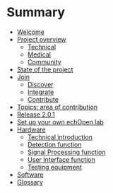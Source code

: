 # Summary

* [Welcome](README.md)
* [Project overview](overview.md)
	* [Technical]()
	* [Medical](medical.md)
	* [Community]()
* [State of the project]()
* [Join]()
	* [Discover](discover.md)
	* [Integrate](integrate.md)
	* [Contribute](contribute.md)
* [Topics: area of contribution](topics.md)
* [Release 2.0.1](release_2_1_0.md)
* [Set up your own echOpen lab](setup_your_own_echopen_lab.md)
* [Hardware](hardware.md)
	* [Technical introduction](technical_introduction.md)
	* [Detection function](detection.md)
	* [Signal Processing function](signal_analysis.md)
	* [User Interface function](user_interfacing.md)
	* [Testing equipment](bac_test.md)
* [Software](software_indro.md)
* [Glossary](glossaire.md)

